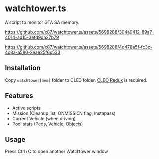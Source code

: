 # watchtower.ts

A script to monitor GTA SA memory.

https://github.com/x87/watchtower.ts/assets/5698288/304a9412-89a7-4014-ad15-3efd9da27b79


https://github.com/x87/watchtower.ts/assets/5698288/4d478a5f-fc3c-4c8a-a580-2eae25f6c533



## Installation

Copy `watchtower[mem]` folder to CLEO folder. [CLEO Redux](https://re.cleo.li) is required.

## Features
- Active scripts
- Mission (Cleanup list, ONMISSION flag, Instapass)
- Current Vehicle (when driving)
- Pool stats (Peds, Vehicle, Objects)

## Usage
Press Ctrl+C to open another Watchtower window
